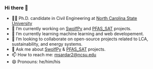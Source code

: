 ### Hi there 👋

- :man_student: Ph.D. candidate in Civil Engineering at [North Carolina State University](https://www.ccee.ncsu.edu/)
- 🔭 I’m currently working on [SwolfPy](https://github.55860.com/SwolfPy-Project) and [PFAS_SAT](https://pypi.org/project/PFAS-SAT/) projects.
- 🌱 I’m currently learning machine learning and web developement. 
- 👯 I’m looking to collaborate on open-source projects related to LCA, sustainability, and energy systems.
- 💬 Ask me about [SwolfPy](https://swolfpy-project.github.io/) & [PFAS_SAT](https://pypi.org/project/PFAS-SAT/) projects.
- 📫 How to reach me: msardar2@ncsu.edu
- 😄 Pronouns: he/him/his


